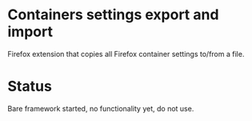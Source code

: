 # Containers settings export and import

Firefox extension that copies all Firefox container settings to/from a file.

# Status

Bare framework started, no functionality yet, do not use.


